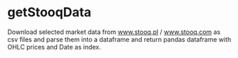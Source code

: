 # getStooqData
Download selected market data from www.stooq.pl / www.stooq.com as csv files and parse them into a dataframe and return pandas dataframe with OHLC prices and Date as index.
